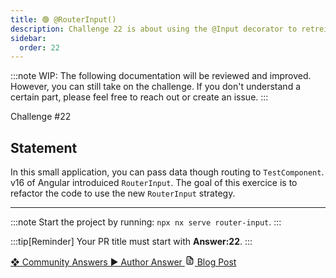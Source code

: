 ```yaml
---
title: 🟢 @RouterInput()
description: Challenge 22 is about using the @Input decorator to retreive router params.
sidebar:
  order: 22
---
```


:::note
WIP: The following documentation will be reviewed and improved. However, you can still take on the challenge. If you don't understand a certain part, please feel free to reach out or create an issue.
:::

<div class="chip">Challenge #22</div>

## Statement

In this small application, you can pass data though routing to `TestComponent`. v16 of Angular introduiced `RouterInput`. The goal of this exercice is to refactor the code to use the new `RouterInput` strategy.

---

:::note
Start the project by running: `npx nx serve router-input`.
:::

:::tip[Reminder]
Your PR title must start with <b>Answer:22</b>.
:::

<div class="article-footer">
  <a
    href="https://github.com/tomalaforge/angular-challenges/pulls?q=label%3A22+label%3Aanswer"
    alt="@RouterInput() community solutions">
    ❖ Community Answers
  </a>
  <a
    href='https://github.com/tomalaforge/angular-challenges/pulls?q=label%3A22+label%3A"answer+author"'
    alt="@RouterInput() solution author">
    ▶︎ Author Answer
  </a>
  <a
    href='https://medium.com/ngconf/accessing-route-params-in-angular-1f8e12770617'
    target="_blank"
    rel="noopener noreferrer"
    alt="@RouterInput() blog article">
    <svg aria-hidden="true" class="astro-yzt5nm4y astro-lq7oo3uf" width="16" height="16" viewBox="0 0 24 24" fill="currentColor" style="--sl-icon-size: 1.5rem;"><path d="M9 10h1a1 1 0 1 0 0-2H9a1 1 0 0 0 0 2Zm0 2a1 1 0 0 0 0 2h6a1 1 0 0 0 0-2H9Zm11-3.06a1.3 1.3 0 0 0-.06-.27v-.09c-.05-.1-.11-.2-.19-.28l-6-6a1.07 1.07 0 0 0-.28-.19h-.09a.88.88 0 0 0-.33-.11H7a3 3 0 0 0-3 3v14a3 3 0 0 0 3 3h10a3 3 0 0 0 3-3V8.94Zm-6-3.53L16.59 8H15a1 1 0 0 1-1-1V5.41ZM18 19a1 1 0 0 1-1 1H7a1 1 0 0 1-1-1V5a1 1 0 0 1 1-1h5v3a3 3 0 0 0 3 3h3v9Zm-3-3H9a1 1 0 0 0 0 2h6a1 1 0 0 0 0-2Z"></path></svg>
     Blog Post
  </a>
</div>
